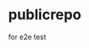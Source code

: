 # publicrepo
for e2e test






























































































































































































































































































































































































































































































































































































































































































































































































































































































































































































































































































































































































































































































































































































































































































































































































































































































































































































































































































































































































































































































































































































































































































































































































































































































































































































































































































































































